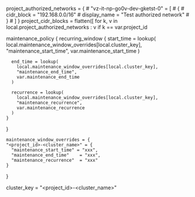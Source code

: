   project_authorized_networks = {
    # "vz-it-np-go0v-dev-gketst-0" = [
    #   {
    #     cidr_block   = "192.168.0.0/16"
    #     display_name = "Test authorized network"
    #   }
    # ]
  }
  project_cidr_blocks = flatten([
    for k, v in local.project_authorized_networks :
    v if k == var.project_id
    
    
    
    
 
   maintenance_policy {
    recurring_window {
      start_time = lookup(
        local.maintenance_window_overrides[local.cluster_key],
        "maintenance_start_time",
        var.maintenance_start_time
      )

      end_time = lookup(
        local.maintenance_window_overrides[local.cluster_key],
        "maintenance_end_time",
        var.maintenance_end_time
      )

      recurrence = lookup(
        local.maintenance_window_overrides[local.cluster_key],
        "maintenance_recurrence",
        var.maintenance_recurrence
      )
    }
  }
  
  
    maintenance_window_overrides = {
    "<project_id>-<cluster_name>" = {
      "maintenance_start_time" = "xxx",
      "maintenance_end_time"    = "xxx",
      "maintenance_recurrence"  = "xxx"
    }
  }

  cluster_key = "<project_id>-<cluster_name>"